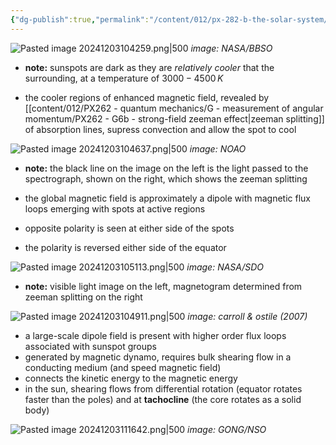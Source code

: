 ```yaml
---
{"dg-publish":true,"permalink":"/content/012/px-282-b-the-solar-system/g-the-sun/px-282-g3-sunspots/","created":"2024-12-03T10:41:27.191+00:00","updated":"2024-12-06T16:20:55.528+00:00"}
---
```


![Pasted image 20241203104259.png|500](/img/user/pics/Pasted%20image%2020241203104259.png)
*image: NASA/BBSO*
- **note:** sunspots are dark as they are *relatively cooler* that the surrounding, at a temperature of $3000-4500\,K$

- the cooler regions of enhanced magnetic field, revealed by [[content/012/PX262 - quantum mechanics/G - measurement of angular momentum/PX262 - G6b - strong-field zeeman effect\|zeeman splitting]] of absorption lines, supress convection and allow the spot to cool

![Pasted image 20241203104637.png|500](/img/user/pics/Pasted%20image%2020241203104637.png)
*image: NOAO*

- **note:** the black line on the image on the left is the light passed to the spectrograph, shown on the right, which shows the zeeman splitting

- the global magnetic field is approximately a dipole with magnetic flux loops emerging with spots at active regions
- opposite polarity is seen at either side of the spots
- the polarity is reversed either side of the equator

![Pasted image 20241203105113.png|500](/img/user/pics/Pasted%20image%2020241203105113.png)
*image: NASA/SDO*

- **note:** visible light image on the left, magnetogram determined from zeeman splitting on the right

![Pasted image 20241203104911.png|500](/img/user/pics/Pasted%20image%2020241203104911.png)
*image: carroll & ostile (2007)*

- a large-scale dipole field is present with higher order flux loops associated with sunspot groups
- generated by magnetic dynamo, requires bulk shearing flow in a conducting medium (and speed magnetic field)
- connects the kinetic energy to the magnetic energy
- in the sun, shearing flows from differential rotation (equator rotates faster than the poles) and at **tachocline** (the core rotates as a solid body)

![Pasted image 20241203111642.png|500](/img/user/pics/Pasted%20image%2020241203111642.png)
*image: GONG/NSO*
